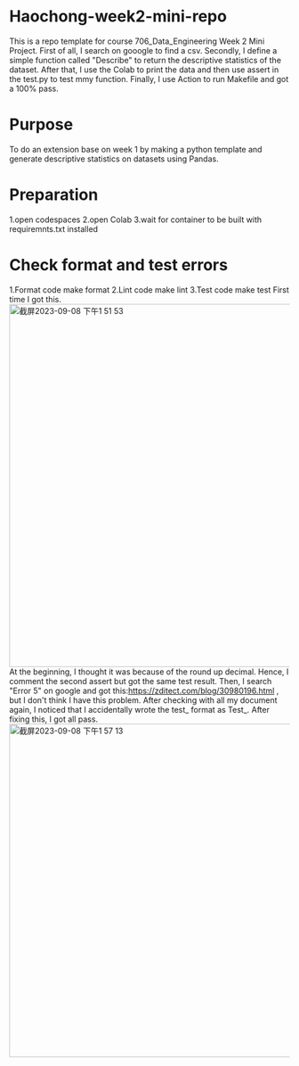 # Haochong-week2-mini-repo
This is a repo template for course 706_Data_Engineering Week 2 Mini Project. First of all, I search on gooogle to find a csv. Secondly, I define a simple function called "Describe" to return the descriptive statistics of the dataset. After that, I use the Colab to print the data and then use assert in the test.py to test mmy function. Finally, I use Action to run Makefile and got a 100% pass. 

# Purpose
To do an extension base on week 1 by making a python template and generate descriptive statistics on datasets using Pandas. 

# Preparation 
1.open codespaces
2.open Colab
3.wait for container to be built with requiremnts.txt installed

# Check format and test errors
1.Format code make format
2.Lint code make lint
3.Test code make test
First time I got this.
<img width="651" alt="截屏2023-09-08 下午1 51 53" src="https://github.com/nogibjj/Haochong-Xia-Week-2/assets/89813704/a222f5d3-69d8-4260-a5a5-b7ba46354f2b">
At the beginning, I thought it was because of the round up decimal. Hence, I comment the second assert but got the same test result. Then, I search "Error 5" on google and got this:https://zditect.com/blog/30980196.html , but I don't think I have this problem. After checking with all my document again, I noticed that I accidentally wrote the test_ format as Test_. After fixing this, I got all pass.
<img width="598" alt="截屏2023-09-08 下午1 57 13" src="https://github.com/nogibjj/Haochong-Xia-Week-2/assets/89813704/b46b613c-47f5-4c16-b03e-713fea05d619">

